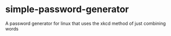 # simple-password-generator
A password generator for linux that uses the xkcd method of just combining words
